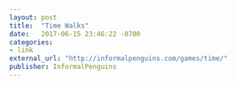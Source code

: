 ```yaml
---
layout: post
title:  "Time Walks"
date:   2017-06-15 23:46:22 -0700
categories:
- link
external_url: "http://informalpenguins.com/games/time/"
publisher: InformalPenguins
---
```

